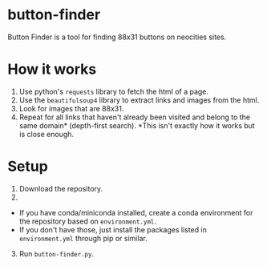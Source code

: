 # button-finder
Button Finder is a tool for finding 88x31 buttons on neocities sites.

# How it works
1. Use python's `requests` library to fetch the html of a page.
2. Use the `beautifulsoup4` library to extract links and images from the html.
3. Look for images that are 88x31.
4. Repeat for all links that haven't already been visited and belong to the same domain* (depth-first search).
*This isn't exactly how it works but is close enough.

# Setup
1. Download the repository.
2.
  - If you have conda/miniconda installed, create a conda environment for the repository based on `environment.yml`.
  - If you don't have those, just install the packages listed in `environment.yml` through pip or similar.
3. Run `button-finder.py`.
